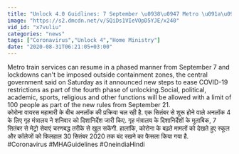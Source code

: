 ```yaml
---
title: "Unlock 4.0 Guidlines: 7 September \u0938\u0947 Metro \u091a\u0932\u093e\u0928\u0947 \u0915\u094b \u092e\u0902\u091c\u0942\u0930\u0940, \u091c\u093e\u0928 \u0932\u0940\u091c\u093f\u090f Guidlines \u0935\u0928\u0907\u0902\u0921\u093f\u092f\u093e \u0939\u093f\u0902\u0926\u0940"
image: "https://s2.dmcdn.net/v/SQiDs1VIeVOpD5YJE/x240"
vid_id: "x7vuliu"
categories: "news"
tags: ["Coronavirus","Unlock 4","Home Ministry"]
date: "2020-08-31T06:21:05+03:00"
---
```

Metro train services can resume in a phased manner from September 7 and lockdowns can't be imposed outside containment zones, the central government said on Saturday as it announced new steps to ease COVID-19 restrictions as part of the fourth phase of unlocking.Social, political, academic, sports, religious and other functions will be allowed with a limit of 100 people as part of the new rules from September 21.    <br>कोरोना वायरस महामारी के बीच अनलॉक की प्रक्रिया चल रही है. एक सितंबर से शुरू होने वाले अनलॉक 4  के लिए गृह मंत्रालय ने शनिवार को दिशानिर्देश जारी किए. गृह मंत्रालय के दिशानिर्देशों के मुताबिक, 7 सितंबर से मेट्रो सेवाएं चरणबद्ध तरीके से खुल सकेंगी. हालांकि, कोरोना के बढ़ते मामलों को देखते हुए स्कूल और कॉलेजों को फिलहाल 30 सितंबर 2020 तक बंद रखने का फैसला किया गया है.    <br>#Coronavirus #MHAGuidelines #OneindiaHindi
